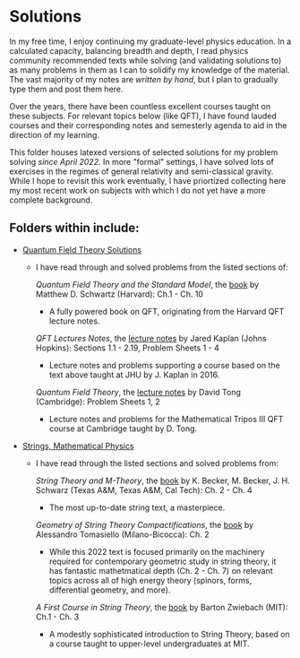 # Solutions
In my free time, I enjoy continuing my graduate-level physics education. In a calculated capacity, balancing breadth and depth, I read physics community recommended texts while solving (and validating solutions to) as many problems in them as I can to solidify my knowledge of the material. The vast majority of my notes are *written by hand*, but I plan to gradually type them and post them here.

Over the years, there have been countless excellent courses taught on these subjects. For relevant topics below (like QFT), I have found lauded courses and their corresponding notes and semesterly agenda to aid in the direction of my learning.

This folder houses latexed versions of selected solutions for my problem solving *since April 2022*. In more "formal" settings, I have solved lots of exercises in the regimes of general relativity and semi-classical gravity. While I hope to revisit this work eventually, I have priortized collecting here my most recent work on subjects with which I do not yet have a more complete background.   


## Folders within include:

- [Quantum Field Theory Solutions](https://github.com/johngrahamreynolds/Physics/tree/main/Solutions/QuantumFieldTheory)
  - I have read through and solved problems from the listed sections of:
    
    *Quantum Field Theory and the Standard Model*, the [book](https://schwartzqft.fas.harvard.edu/) by Matthew D. Schwartz (Harvard): Ch.1 - Ch. 10
      
     - A fully powered book on QFT, originating from the Harvard QFT lecture notes.
    
    *QFT Lectures Notes*, the [lecture notes](https://sites.krieger.jhu.edu/jared-kaplan/files/2016/05/QFTNotes.pdf) by Jared Kaplan (Johns Hopkins): 
    Sections 1.1 - 2.19, Problem Sheets 1 - 4
    
      - Lecture notes and problems supporting a course based on the text above taught at JHU by J. Kaplan in 2016. 
    
    *Quantum Field Theory*, the [lecture notes](https://www.damtp.cam.ac.uk/user/tong/qft.html) by David Tong (Cambridge): Problem Sheets 1, 2
      
      - Lecture notes and problems for the Mathematical Tripos III QFT course at Cambridge taught by D. Tong.
 
- [Strings, Mathematical Physics](https://github.com/johngrahamreynolds/Physics/tree/main/Solutions/Strings%2CMathematicalPhysics)
  - I have read through the listed sections and solved problems from:
 
    *String Theory and M-Theory*, the [book](https://www.cambridge.org/core/books/string-theory-and-mtheory/0D112662D065F738422C8A6E507545AB)
    by K. Becker, M. Becker, J. H. Schwarz (Texas A&M, Texas A&M, Cal Tech): Ch. 2 - Ch. 4

    - The most up-to-date string text, a masterpiece. 
  
    *Geometry of String Theory Compactifications*, the [book](https://www.cambridge.org/core/books/geometry-of-string-theory-compactifications/F65178AB15B1CCAAD7645BBF221E17B4) 
    by Alessandro Tomasiello (Milano-Bicocca): Ch. 2
    
    - While this 2022 text is focused primarily on the machinery required for contemporary geometric study in string theory, it has fantastic mathetmatical depth (Ch. 2 - Ch. 7) on relevant topics across all of high energy theory (spinors, forms, differential geometry, and more).
  
    *A First Course in String Theory*, the [book](https://www.cambridge.org/us/academic/subjects/physics/theoretical-physics-and-mathematical-physics/first-course-string-theory-2nd-edition?format=HB&isbn=9780521880329)
    by Barton Zwiebach (MIT): Ch.1 - Ch. 3
    
    - A modestly sophisticated introduction to String Theory, based on a course taught to upper-level undergraduates at MIT.
